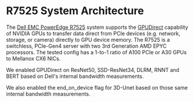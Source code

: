# R7525 System Architecture

The [Dell EMC PowerEdge R7525](https://www.delltechnologies.com/asset/en-us/products/servers/technical-support/dell-emc-poweredge-r7525-spec-sheet.pdf) system supports the [GPUDirect](https://developer.nvidia.com/gpudirect) capability of NVIDIA GPUs to transfer data direct from PCIe devices (e.g. network, storage, or camera) directly to GPU device memory. The R7525 is a switchless, PCIe-Gen4 server with two 3rd Generation AMD EPYC processors. The tested config has a 1-to-1 ratio of A100 PCIe or A30 GPUs to Mellanox CX6 NICs.

We enabled GPUDirect on ResNet50, SSD-ResNet34, DLRM, RNNT and BERT based on Dell's internal bandwidth measurements. 

We also enabled the end_on_device flag for 3D-Unet based on those same internal bandwidth measurements.
